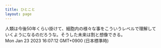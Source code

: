 ```yaml
---
title: ひとこと
layout: page
---
```

<div class="box" dt="1674457632642">
  人類は今後50年くらい掛けて、細胞内の様々な事をこういうレベルで理解していくようになるのだろうな。そうした未来は割と想像できる。
  <div class="content is-small">Mon Jan 23 2023 16:07:12 GMT+0900 (日本標準時)</div>
</div>
